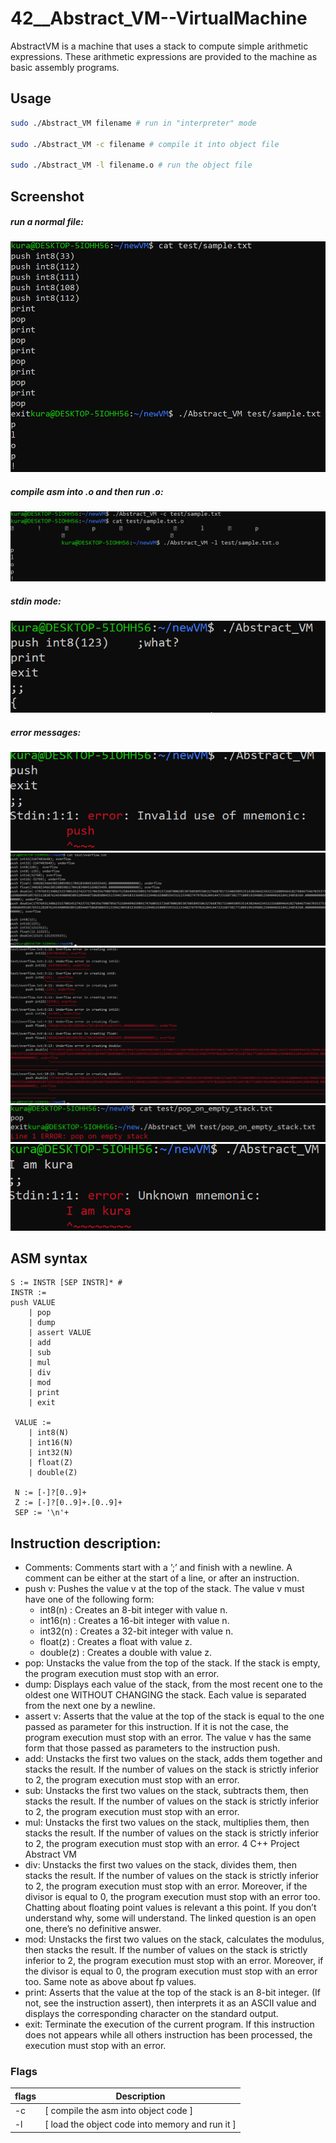 # 42__Abstract_VM--VirtualMachine
AbstractVM is a machine that uses a stack to compute simple arithmetic expressions. These arithmetic expressions are provided to the machine as basic assembly programs.

## Usage

```sh
sudo ./Abstract_VM filename # run in "interpreter" mode

sudo ./Abstract_VM -c filename # compile it into object file 

sudo ./Abstract_VM -l filename.o # run the object file
```

## Screenshot

##### run a normal file: 
![imagep](image/plop.png)
##### compile asm into .o and then run .o:
![imagec](image/compiler.png)
##### stdin mode:
![images](image/standin.png)
##### error messages:
![imagei](image/invalid.png)
![imageo](image/overflow.png)
![imageot](image/overflowtest.png)
![imager](image/runtimeerror.png)
![imageu](image/unkown.png)

## ASM syntax

```
S := INSTR [SEP INSTR]* #
INSTR :=
push VALUE
    | pop
    | dump
    | assert VALUE
    | add
    | sub
    | mul
    | div
    | mod
    | print
    | exit

 VALUE :=
    | int8(N)
    | int16(N)
    | int32(N)
    | float(Z)
    | double(Z)

 N := [-]?[0..9]+
 Z := [-]?[0..9]+.[0..9]+
 SEP := '\n'+
```

## Instruction description:
- Comments: Comments start with a ’;’ and finish with a newline. A comment can
be either at the start of a line, or after an instruction.
- push v: Pushes the value v at the top of the stack. The value v must have one of
the following form:
    - int8(n) : Creates an 8-bit integer with value n.
    - int16(n) : Creates a 16-bit integer with value n.
    - int32(n) : Creates a 32-bit integer with value n.
    - float(z) : Creates a float with value z.
    - double(z) : Creates a double with value z.
- pop: Unstacks the value from the top of the stack. If the stack is empty, the
program execution must stop with an error.
- dump: Displays each value of the stack, from the most recent one to the oldest
one WITHOUT CHANGING the stack. Each value is separated from the next one
by a newline.
- assert v: Asserts that the value at the top of the stack is equal to the one passed
as parameter for this instruction. If it is not the case, the program execution must
stop with an error. The value v has the same form that those passed as parameters
to the instruction push.
- add: Unstacks the first two values on the stack, adds them together and stacks the
result. If the number of values on the stack is strictly inferior to 2, the program
execution must stop with an error.
- sub: Unstacks the first two values on the stack, subtracts them, then stacks the
result. If the number of values on the stack is strictly inferior to 2, the program
execution must stop with an error.
- mul: Unstacks the first two values on the stack, multiplies them, then stacks the
result. If the number of values on the stack is strictly inferior to 2, the program
execution must stop with an error.
4
C++ Project Abstract VM
- div: Unstacks the first two values on the stack, divides them, then stacks the result.
If the number of values on the stack is strictly inferior to 2, the program execution
must stop with an error. Moreover, if the divisor is equal to 0, the program execution
must stop with an error too. Chatting about floating point values is relevant a this
point. If you don’t understand why, some will understand. The linked question is
an open one, there’s no definitive answer.
- mod: Unstacks the first two values on the stack, calculates the modulus, then
stacks the result. If the number of values on the stack is strictly inferior to 2, the
program execution must stop with an error. Moreover, if the divisor is equal to 0,
the program execution must stop with an error too. Same note as above about fp
values.
- print: Asserts that the value at the top of the stack is an 8-bit integer. (If not,
see the instruction assert), then interprets it as an ASCII value and displays the
corresponding character on the standard output.
- exit: Terminate the execution of the current program. If this instruction does not
appears while all others instruction has been processed, the execution must stop
with an error.

### Flags
| flags | Description |
| ------ | ------ |
| -c | [ compile the asm into object code ] |
| -l | [ load the object code into memory and run it ] |
